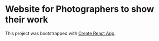 # Website for Photographers to show their work

This project was bootstrapped with [Create React App](https://github.com/facebook/create-react-app).
